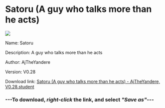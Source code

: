 # Satoru (A guy who talks more than he acts)

<img src = "https://raw.githubusercontent.com/Arbiter1223/Koukou-Gurashi-Custom-Students/master/Students/Files/Satoru%20(A%20guy%20who%20talks%20more%20than%20he%20acts).png">

Name: Satoru

Description: A guy who talks more than he acts

Author: AjTheYandere

Version: V0.28

Download link: <a href="https://raw.githubusercontent.com/Arbiter1223/Koukou-Gurashi-Custom-Students/master/Students/Files/Satoru%20(A%20guy%20who%20talks%20more%20than%20he%20acts)%20-%20AjTheYandere%2C%20V0.28.student">Satoru (A guy who talks more than he acts) - AjTheYandere, V0.28.student</a>

### ---**To download, _right-click_ the link, and select _"Save as"_**---
